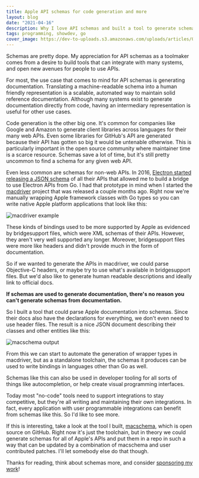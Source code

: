 ```yaml
---
title: Apple API schemas for code generation and more
layout: blog
date: "2021-04-16"
description: Why I love API schemas and built a tool to generate schemas from Apple documentation.
tags: programming, showdev, go
cover_image: https://dev-to-uploads.s3.amazonaws.com/uploads/articles/0328ykp728ydnutra7r6.png
---
```


Schemas are pretty dope. My appreciation for API schemas as a toolmaker comes from a desire to build tools that can integrate with many systems, and open new avenues for people to use APIs.

For most, the use case that comes to mind for API schemas is generating documentation. Translating a machine-readable schema into a human friendly representation is a scalable, automated way to maintain solid reference documentation. Although many systems exist to generate documentation directly from code, having an intermediary representation is useful for other use cases.

Code generation is the other big one. It's common for companies like Google and Amazon to generate client libraries across languages for their many web APIs. Even some libraries for GitHub's API are generated because their API has gotten so big it would be untenable otherwise. This is particularly important in the open source community where maintainer time is a scarce resource. Schemas save a lot of time, but it's still pretty uncommon to find a schema for any given web API.

Even less common are schemas for non-web APIs. In 2016, [Electron started releasing a JSON schema](https://www.electronjs.org/blog/api-docs-json-schema) of all their APIs that allowed me to build a bridge to use Electron APIs from Go. I had that prototype in mind when I started the [macdriver](https://github.com/progrium/macdriver) project that was released a couple months ago. Right now we're manually wrapping Apple framework classes with Go types so you can write native Apple platform applications that look like this:

![macdriver example](https://dev-to-uploads.s3.amazonaws.com/uploads/articles/5qspum8s6zvhbnzvw3le.png)

These kinds of bindings used to be more supported by Apple as evidenced by bridgesupport files, which were XML schemas of their APIs. However, they aren't very well supported any longer. Moreover, bridgesupport files were more like headers and didn't provide much in the form of documentation. 

So if we wanted to generate the APIs in macdriver, we could parse Objective-C headers, or maybe try to use what's available in bridgesupport files. But we'd also like to generate human readable descriptions and ideally link to official docs. 

**If schemas are used to generate documentation, there's no reason you can't generate schemas from documentation.**

So I built a tool that could parse Apple documentation into schemas. Since their docs also have the declarations for everything, we don't even need to use header files. The result is a nice JSON document describing their classes and other entities like this:

![macschema output](https://dev-to-uploads.s3.amazonaws.com/uploads/articles/0328ykp728ydnutra7r6.png)

From this we can start to automate the generation of wrapper types in macdriver, but as a standalone toolchain, the schemas it produces can be used to write bindings in languages other than Go as well. 

Schemas like this can also be used in developer tooling for all sorts of things like autocompletion, or help create visual programming interfaces. 

Today most "no-code" tools need to support integrations to stay competitive, but they're all writing and maintaining their own integrations. In fact, every application with user programmable integrations can benefit from schemas like this. So I'd like to see more.

If this is interesting, take a look at the tool I built, [macschema](https://github.com/progrium/macschema), which is open source on GitHub. Right now it's just the toolchain, but in theory we could generate schemas for all of Apple's APIs and put them in a repo in such a way that can be updated by a combination of macschema and user contributed patches. I'll let somebody else do that though. 

Thanks for reading, think about schemas more, and consider [sponsoring my work](https://github.com/sponsors/progrium)!
